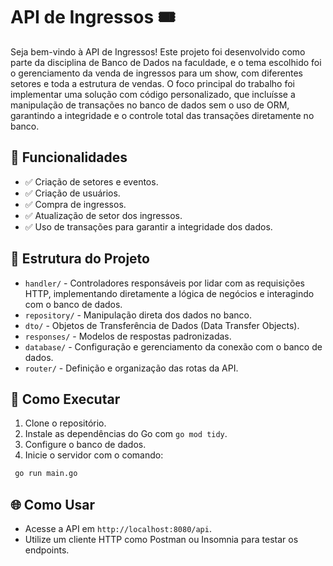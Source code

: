 # API de Ingressos 🎟️

Seja bem-vindo à API de Ingressos! Este projeto foi desenvolvido como parte da disciplina de Banco de Dados na faculdade, e o tema escolhido foi o gerenciamento da venda de ingressos para um show, com diferentes setores e toda a estrutura de vendas. O foco principal do trabalho foi implementar uma solução com código personalizado, que incluísse a manipulação de transações no banco de dados sem o uso de ORM, garantindo a integridade e o controle total das transações diretamente no banco.

## 🚀 Funcionalidades

- ✅ Criação de setores e eventos.
- ✅ Criação de usuários.
- ✅ Compra de ingressos.
- ✅ Atualização de setor dos ingressos.
- ✅ Uso de transações para garantir a integridade dos dados.

## 📂 Estrutura do Projeto

- `handler/` - Controladores responsáveis por lidar com as requisições HTTP, implementando diretamente a lógica de negócios e interagindo com o banco de dados.
- `repository/` - Manipulação direta dos dados no banco.
- `dto/` - Objetos de Transferência de Dados (Data Transfer Objects).
- `responses/` - Modelos de respostas padronizadas.
- `database/` - Configuração e gerenciamento da conexão com o banco de dados.
- `router/` - Definição e organização das rotas da API.

## 🚀 Como Executar

1. Clone o repositório.
2. Instale as dependências do Go com `go mod tidy`.
3. Configure o banco de dados.
4. Inicie o servidor com o comando:

```bash
 go run main.go
```

## 🌐 Como Usar

- Acesse a API em `http://localhost:8080/api`.
- Utilize um cliente HTTP como Postman ou Insomnia para testar os endpoints.
